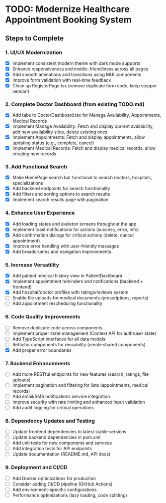 # TODO: Modernize Healthcare Appointment Booking System

## Steps to Complete

### 1. UI/UX Modernization
- [x] Implement consistent modern theme with dark mode supports
- [x] Enhance responsiveness and mobile-friendliness across all pages
- [x] Add smooth animations and transitions using MUI components
- [x] Improve form validation with real-time feedback
- [x] Clean up RegisterPage.tsx (remove duplicate form code, keep stepper version)

### 2. Complete Doctor Dashboard (from existing TODO.md)
- [x] Add tabs to DoctorDashboard.tsx for Manage Availability, Appointments, Medical Records
- [x] Implement Manage Availability: Fetch and display current availability, add new availability slots, delete existing ones
- [x] Implement Appointments: Fetch and display appointments, allow updating status (e.g., complete, cancel)
- [x] Implement Medical Records: Fetch and display medical records, allow creating new records

### 3. Add Functional Search
- [x] Make HomePage search bar functional to search doctors, hospitals, specializations
- [x] Add backend endpoints for search functionality
- [x] Add filters and sorting options to search results
- [x] Implement search results page with pagination

### 4. Enhance User Experience
- [x] Add loading states and skeleton screens throughout the app
- [x] Implement toast notifications for actions (success, error, info)
- [x] Add confirmation dialogs for critical actions (delete, cancel appointment)
- [x] Improve error handling with user-friendly messages
- [x] Add breadcrumbs and navigation improvements

### 5. Increase Versatility
- [x] Add patient medical history view in PatientDashboard
- [x] Implement appointment reminders and notifications (backend + frontend)
- [x] Add hospital/doctor profiles with ratings/reviews system
- [ ] Enable file uploads for medical documents (prescriptions, reports)
- [ ] Add appointment rescheduling functionality

### 6. Code Quality Improvements
- [ ] Remove duplicate code across components
- [ ] Implement proper state management (Context API for auth/user state)
- [ ] Add TypeScript interfaces for all data models
- [ ] Refactor components for reusability (create shared components)
- [x] Add proper error boundaries

### 7. Backend Enhancements
- [ ] Add more RESTful endpoints for new features (search, ratings, file uploads)
- [ ] Implement pagination and filtering for lists (appointments, medical records)
- [ ] Add email/SMS notifications service integration
- [ ] Improve security with rate limiting and enhanced input validation
- [ ] Add audit logging for critical operations

### 8. Dependency Updates and Testing
- [ ] Update frontend dependencies to latest stable versions
- [ ] Update backend dependencies in pom.xml
- [ ] Add unit tests for new components and services
- [ ] Add integration tests for API endpoints
- [ ] Update documentation (README.md, API docs)

### 9. Deployment and CI/CD
- [ ] Add Docker optimizations for production
- [ ] Consider adding CI/CD pipeline (GitHub Actions)
- [ ] Add environment-specific configurations
- [ ] Performance optimizations (lazy loading, code splitting)
